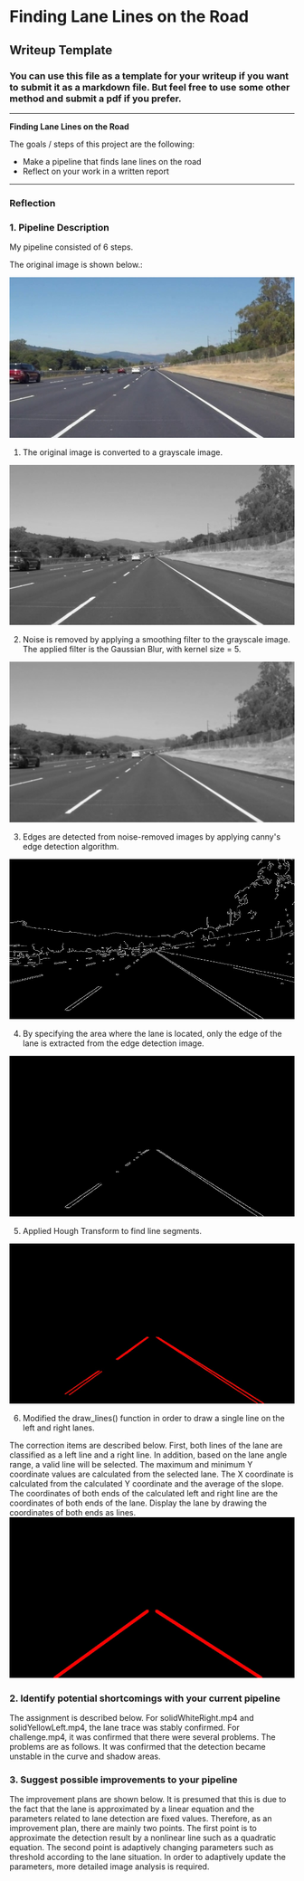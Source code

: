 # **Finding Lane Lines on the Road** 

## Writeup Template

### You can use this file as a template for your writeup if you want to submit it as a markdown file. But feel free to use some other method and submit a pdf if you prefer.

---

**Finding Lane Lines on the Road**

The goals / steps of this project are the following:
* Make a pipeline that finds lane lines on the road
* Reflect on your work in a written report


[//]: # (Image References)

[image0]: ./report/ori.jpg "Original"
[image1]: ./report/gray.jpg "Grayscale"
[image2]: ./report/blur.jpg "Blur"
[image3]: ./report/edge.jpg "Edge"
[image4]: ./report/mask.jpg "Mask"
[image5]: ./report/hough.jpg "Hough"
[image6]: ./report/lines.jpg "Lines"

---

### Reflection


### 1. Pipeline Description

My pipeline consisted of 6 steps.

The original image is shown below.:

![alt text][image0]

1. The original image is converted to a grayscale image.

![alt text][image1]

2. Noise is removed by applying a smoothing filter to the grayscale image.  The applied filter is the Gaussian Blur, with kernel size = 5.

![alt text][image2]

3. Edges are detected from noise-removed images by applying canny's edge detection algorithm.

![alt text][image3]

4. By specifying the area where the lane is located, only the edge of the lane is extracted from the edge detection image.

![alt text][image4]

5. Applied Hough Transform to find line segments.

![alt text][image5]

6. Modified the draw_lines() function in order to draw a single line on the left and right lanes. 

The correction items are described below.
 First, both lines of the lane are classified as a left line and a right line. In addition, based on the lane angle range, a valid line will be selected. The maximum and minimum Y coordinate values are calculated from the selected lane. The X coordinate is calculated from the calculated Y coordinate and the average of the slope. The coordinates of both ends of the calculated left and right line are the coordinates of both ends of the lane. Display the lane by drawing the coordinates of both ends as lines.
![alt text][image6]

### 2. Identify potential shortcomings with your current pipeline

The assignment is described below.
For solidWhiteRight.mp4 and solidYellowLeft.mp4, the lane trace was stably confirmed. For challenge.mp4, it was confirmed that there were several problems. The problems are as follows. It was confirmed that the detection became unstable in the curve and shadow areas. 



### 3. Suggest possible improvements to your pipeline

The improvement plans are shown below.
It is presumed that this is due to the fact that the lane is approximated by a linear equation and the parameters related to lane detection are fixed values. Therefore, as an improvement plan, there are mainly two points. 
The first point is to approximate the detection result by a nonlinear line such as a quadratic equation.
The second point is adaptively changing parameters such as threshold according to the lane situation. In order to adaptively update the parameters, more detailed image analysis is required.
